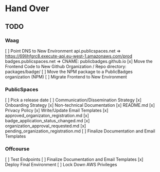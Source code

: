 # Hand Over

##  TODO

### Waag

[ ] Point DNS to New Environment
      api.publicspaces.net => https://69lihfgrc8.execute-api.eu-west-1.amazonaws.com/prod
      badges.publicspaces.net => CNAME: publicbadges.github.io
[x] Move the Frontend Code to New Github Organization / Repo
      directory: packages/badge/
[ ] Move the NPM package to a PublicBadges organization (NPM)
[ ] Migrate Frontend to New Environment

### PublicSpaces

[ ] Pick a release date
[ ] Communication/Dissemination Strategy
[x] Onboarding Strategy
[x] Non-technical Documentation
    [x] README.md
[x] Privacy Policy
[x] Write/Update Email Templates
    [x] approved_organizaton_registration.md
    [x] badge_application_status_changed.md
    [x] organization_approval_requested.md
    [x] pending_organization_registration.md
[ ] Finalize Documentation and Email Templates

### Offcourse

[ ] Test Endpoints
[ ] Finalize Documentation and Email Templates
[x] Deploy Final Environment
[ ] Lock Down AWS Privileges
